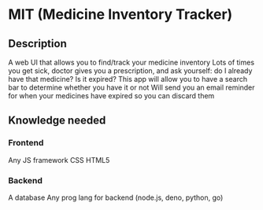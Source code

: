 # MIT (Medicine Inventory Tracker)

## Description
A web UI that allows you to find/track your medicine inventory
Lots of times you get sick, doctor gives you a prescription, and ask yourself: do I already have that medicine? Is it expired? 
This app will allow you to have a search bar to determine whether you have it or not
Will send you an email reminder for when your medicines have expired so you can discard them

## Knowledge needed
### Frontend
Any JS framework
CSS
HTML5

### Backend
A database
Any prog lang for backend (node.js, deno, python, go)
